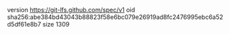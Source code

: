 version https://git-lfs.github.com/spec/v1
oid sha256:abe384bd43043b88823f58e6bc079e26919ad8fc2476995ebc6a52d5df61e8b7
size 1309
